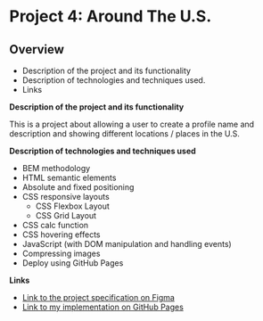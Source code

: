 # Project 4: Around The U.S.

## Overview
* Description of the project and its functionality
* Description of technologies and techniques used.
* Links

**Description of the project and its functionality**

This is a project about allowing a user to create a profile name and description
and showing different locations / places in the U.S.

**Description of technologies and techniques used**

* BEM methodology
* HTML semantic elements
* Absolute and fixed positioning
* CSS responsive layouts
  * CSS Flexbox Layout
  * CSS Grid Layout
* CSS calc function
* CSS hovering effects
* JavaScript (with DOM manipulation and handling events)
* Compressing images
* Deploy using GitHub Pages

**Links**

* [Link to the project specification on Figma](https://www.figma.com/file/mUgu8OSHWE0M6p6vfwmdu9/Sprint-4-Around-The-U.S.-desktop-mobile?node-id=0%3A1)
* [Link to my implementation on GitHub Pages](https://iwterry.github.io/web_project_4/index.html)
